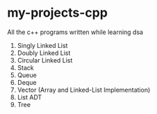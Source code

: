 # my-projects-cpp
All the c++ programs written while learning dsa

1. Singly Linked List
2. Doubly Linked List
3. Circular Linked List
4. Stack
5. Queue
6. Deque
7. Vector (Array and Linked-List Implementation)
8. List ADT
9. Tree
